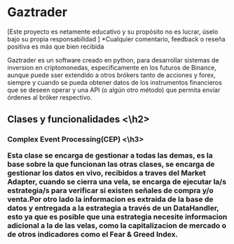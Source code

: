 # Gaztrader

[Este proyecto es netamente educativo y su propósito no es lucrar, úselo bajo su propia responsabilidad ]
*Cualquier comentario, feedback o reseña positiva es más que bien recibida


Gaztrader es un software creado en python, para desarrollar sistemas de inversion en criptomonedas, especificamente en los futuros de Binance, aunque puede sser extendido a otros brókers tanto de acciones y forex, siempre y cuando se pueda obtener datos de los instrumentos financieros que se deseen operar y una API (o algún otro método) que permita enviar órdenes al bróker respectivo.



<h2> Clases y funcionalidades <\h2>

  <h3> Complex Event Processing(CEP) <\h3>
    
Esta clase se encarga de gestionar a todas las demas, es la base sobre la que funcionan las otras clases, se encarga de gestionar los datos en vivo,  recibidos a traves del Market Adapter, cuando se cierra una vela, se encarga de ejecutar la/s estrategia/s para verificar si existen señales de compra y/o venta.Por otro lado la informacion es extraida de la base de datos y entregada a la estrategia a través de un DataHandler, esto ya que es posible que una estrategia necesite informacion adicional a la de las velas, como la capitalizacion de mercado o de otros indicadores como el Fear & Greed Index.
    
    
